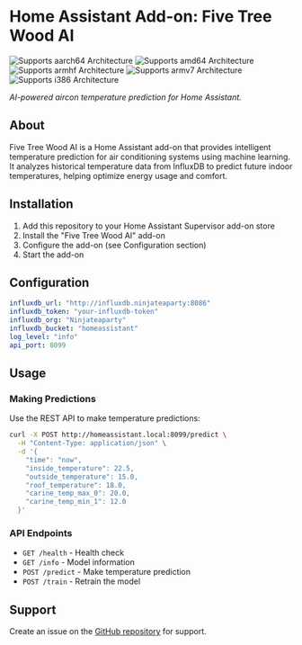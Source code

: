 # Home Assistant Add-on: Five Tree Wood AI

![Supports aarch64 Architecture][aarch64-shield]
![Supports amd64 Architecture][amd64-shield]
![Supports armhf Architecture][armhf-shield]
![Supports armv7 Architecture][armv7-shield]
![Supports i386 Architecture][i386-shield]

_AI-powered aircon temperature prediction for Home Assistant._

## About

Five Tree Wood AI is a Home Assistant add-on that provides intelligent temperature prediction for air conditioning systems using machine learning. It analyzes historical temperature data from InfluxDB to predict future indoor temperatures, helping optimize energy usage and comfort.

## Installation

1. Add this repository to your Home Assistant Supervisor add-on store
2. Install the "Five Tree Wood AI" add-on
3. Configure the add-on (see Configuration section)
4. Start the add-on

## Configuration

```yaml
influxdb_url: "http://influxdb.ninjateaparty:8086"
influxdb_token: "your-influxdb-token"
influxdb_org: "Ninjateaparty"
influxdb_bucket: "homeassistant"
log_level: "info"
api_port: 8099
```

## Usage

### Making Predictions

Use the REST API to make temperature predictions:

```bash
curl -X POST http://homeassistant.local:8099/predict \
  -H "Content-Type: application/json" \
  -d '{
    "time": "now",
    "inside_temperature": 22.5,
    "outside_temperature": 15.0,
    "roof_temperature": 18.0,
    "carine_temp_max_0": 20.0,
    "carine_temp_min_1": 12.0
  }'
```

### API Endpoints

- `GET /health` - Health check
- `GET /info` - Model information
- `POST /predict` - Make temperature prediction
- `POST /train` - Retrain the model

## Support

Create an issue on the [GitHub repository][github] for support.

[aarch64-shield]: https://img.shields.io/badge/aarch64-yes-green.svg
[amd64-shield]: https://img.shields.io/badge/amd64-yes-green.svg
[armhf-shield]: https://img.shields.io/badge/armhf-yes-green.svg
[armv7-shield]: https://img.shields.io/badge/armv7-yes-green.svg
[i386-shield]: https://img.shields.io/badge/i386-yes-green.svg
[github]: https://github.com/Swamp-Ig/five-tree-wood-ai
